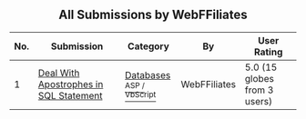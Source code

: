 ﻿<div align="center">

## All Submissions by WebFFiliates

</div>

No.  | Submission | Category | By   | User Rating
---- | ---------- | -------- | ---- | -----------
1 | [Deal With Apostrophes in SQL Statement<br />](https://github.com/Planet-Source-Code/webffiliates-deal-with-apostrophes-in-sql-statement__4-7662) | [Databases<br /><sup>ASP / VbScript</sup>](../ByCategory/databases__4-5.md) | WebFFiliates | 5.0 (15 globes from 3 users)
